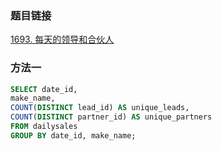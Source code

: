 ### 题目链接
[1693. 每天的领导和合伙人](https://leetcode.cn/problems/daily-leads-and-partners)

### 方法一
```SQL
SELECT date_id,
make_name,
COUNT(DISTINCT lead_id) AS unique_leads,
COUNT(DISTINCT partner_id) AS unique_partners
FROM dailysales
GROUP BY date_id, make_name;
```